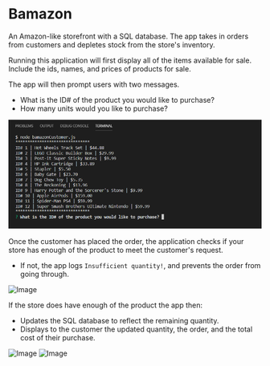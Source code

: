 # Bamazon

An Amazon-like storefront with a SQL database. The app takes in orders from customers and depletes stock from the store's inventory.

Running this application will first display all of the items available for sale. Include the ids, names, and prices of products for sale.

The app will then prompt users with two messages.

- What is the ID# of the product you would like to purchase?
- How many units would you like to purchase?

![Image](/Screenshots/bamazon1.png)

Once the customer has placed the order, the application checks if your store has enough of the product to meet the customer's request.

- If not, the app logs `Insufficient quantity!`, and prevents the order from going through.

![Image](https://github.com/slane1980/Bamazon/blob/master/Screenshots/bamazon2.png)

If the store does have enough of the product the app then:

- Updates the SQL database to reflect the remaining quantity.
- Displays to the customer the updated quantity, the order, and the total cost of their purchase.

![Image](https://github.com/slane1980/Bamazon/blob/master/Screenshots/bamazon3.png)
![Image](https://github.com/slane1980/Bamazon/blob/master/Screenshots/bamazon4.png)
